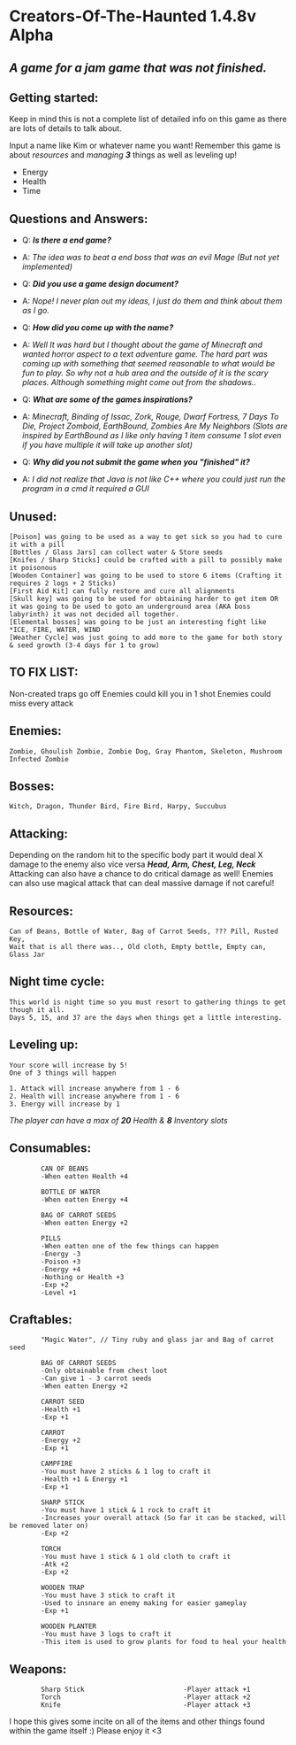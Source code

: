 
# Creators-Of-The-Haunted 1.4.8v Alpha
*A game for a jam game that was not finished.*
------------------------------------------

## Getting started:
Keep in mind this is not a complete list of detailed info on this game as there are lots of details to talk about.

Input a name like Kim or whatever name you want!
Remember this game is about *resources* and *managing* ***3*** things as well as leveling up!

 - Energy
 - Health
 - Time

## Questions and Answers:
 - Q: ***Is there a end game?***
 - A: *The idea was to beat a end boss that was an evil Mage (But not yet implemented)*

 - Q: ***Did you use a game design document?***
 - A: *Nope! I never plan out my ideas, I just do them and think about them as I go.*
 - Q: ***How did you come up with the name?***
 - A: *Well It was hard but I thought about the game of Minecraft and wanted horror aspect to a text adventure game. The hard part was coming up with something that seemed reasonable to what would be fun to play. So why not a hub area and the outside of it is the scary places. Although something might come out from the shadows..*
 - Q: ***What are some of the games inspirations?***
 - A: *Minecraft, Binding of Issac, Zork, Rouge, Dwarf Fortress, 7 Days To Die, Project Zomboid, EarthBound, Zombies Are My Neighbors (Slots are inspired by EarthBound as I like only having 1 item consume 1 slot even if you have multiple it will take up another slot)*
 - Q: ***Why did you not submit the game when you "finished" it?***
 - A: *I did not realize that Java is not like C++ where you could just run the program in a cmd it required a GUI*

## Unused:
    [Poison] was going to be used as a way to get sick so you had to cure it with a pill
    [Bottles / Glass Jars] can collect water & Store seeds
    [Knifes / Sharp Sticks] could be crafted with a pill to possibly make it poisonous
    [Wooden Container] was going to be used to store 6 items (Crafting it requires 2 logs + 2 Sticks)
    [First Aid Kit] can fully restore and cure all alignments
    [Skull key] was going to be used for obtaining harder to get item OR it was going to be used to goto an underground area (AKA boss labyrinth) it was not decided all together.
    [Elemental bosses] was going to be just an interesting fight like *ICE, FIRE, WATER, WIND
    [Weather Cycle] was just going to add more to the game for both story & seed growth (3-4 days for 1 to grow)
 

## TO FIX LIST:
Non-created traps go off
Enemies could kill you in 1 shot
Enemies could miss every attack

## Enemies:
    Zombie, Ghoulish Zombie, Zombie Dog, Gray Phantom, Skeleton, Mushroom Infected Zombie

## Bosses:
    Witch, Dragon, Thunder Bird, Fire Bird, Harpy, Succubus

## Attacking:
Depending on the random hit to the specific body part it would deal X damage to the enemy also vice versa
***Head,  Arm,  Chest,  Leg,  Neck***
Attacking can also have a chance to do critical damage as well!
Enemies can also use magical attack that can deal massive damage if not careful!

## Resources:
    Can of Beans, Bottle of Water, Bag of Carrot Seeds, ??? Pill, Rusted Key,
    Wait that is all there was.., Old cloth, Empty bottle, Empty can, Glass Jar

## Night time cycle:
    This world is night time so you must resort to gathering things to get though it all.
    Days 5, 15, and 37 are the days when things get a little interesting.

## Leveling up:
    Your score will increase by 5! 
    One of 3 things will happen

    1. Attack will increase anywhere from 1 - 6
    2. Health will increase anywhere from 1 - 6
    3. Energy will increase by 1

*The player can have a max of **20** Health & **8** Inventory slots*

## Consumables:
            CAN OF BEANS
            -When eatten Health +4
            
            BOTTLE OF WATER
            -When eatten Energy +4
            
            BAG OF CARROT SEEDS
            -When eatten Energy +2
            
            PILLS
            -When eatten one of the few things can happen
            -Energy -3
            -Poison +3
            -Energy +4
            -Nothing or Health +3
            -Exp +2
            -Level +1

## Craftables:
            "Magic Water", // Tiny ruby and glass jar and Bag of carrot seed
            
            BAG OF CARROT SEEDS
            -Only obtainable from chest loot
            -Can give 1 - 3 carrot seeds
            -When eatten Energy +2
						
            CARROT SEED
            -Health +1
            -Exp +1
            
            CARROT
            -Energy +2
            -Exp +1
            
            CAMPFIRE
            -You must have 2 sticks & 1 log to craft it
            -Health +1 & Energy +1
            -Exp +1
            
            SHARP STICK
            -You must have 1 stick & 1 rock to craft it
            -Increases your overall attack (So far it can be stacked, will be removed later on)
            -Exp +2
            
            TORCH
            -You must have 1 stick & 1 old cloth to craft it
            -Atk +2
            -Exp +2
            
            WOODEN TRAP
            -You must have 3 stick to craft it
            -Used to insnare an enemy making for easier gameplay
            -Exp +1
            
            WOODEN PLANTER
            -You must have 3 logs to craft it
            -This item is used to grow plants for food to heal your health
            
            

## Weapons:

            Sharp Stick 						-Player attack +1
            Torch       						-Player attack +2
            Knife       						-Player attack +3
         
I hope this gives some incite on all of the items and other things found within the game itself :)
Please enjoy it <3
